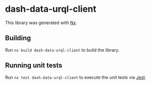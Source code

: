# dash-data-urql-client

This library was generated with [Nx](https://nx.dev).

## Building

Run `nx build dash-data-urql-client` to build the library.

## Running unit tests

Run `nx test dash-data-urql-client` to execute the unit tests via [Jest](https://jestjs.io).
